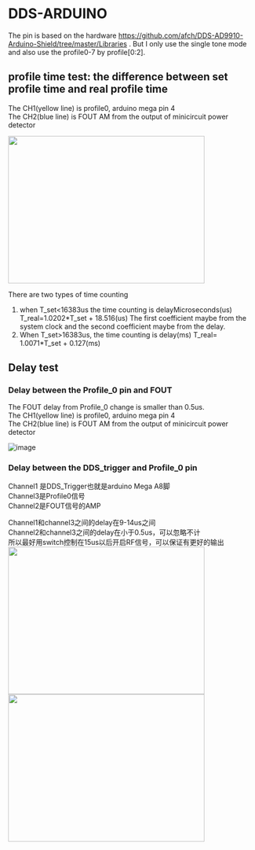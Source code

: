 # DDS-ARDUINO
The pin is based on the hardware https://github.com/afch/DDS-AD9910-Arduino-Shield/tree/master/Libraries .
But I only use the single tone mode and also use the profile0-7 by profile[0:2].

## profile time test: the difference between set profile time and real profile time

The CH1(yellow line) is profile0, arduino mega pin 4  
The CH2(blue line) is FOUT AM from the output of minicircuit power detector  

<img width="400" height="300" src="https://user-images.githubusercontent.com/39110126/134914087-31b6bee1-1f9e-481c-8c7d-2ab932efcbe8.png">

There are two types of time counting
1. when T_set<16383us the time counting is delayMicroseconds(us)
T_real=1.0202*T_set + 18.516(us)
The first coefficient maybe from the system clock and the second coefficient maybe from the delay.
2. When T_set>16383us, the time counting is delay(ms)
T_real= 1.0071*T_set + 0.127(ms)

## Delay test

### Delay between the Profile_0 pin and FOUT
The FOUT delay from Profile_0 change is smaller than 0.5us.  
The CH1(yellow line) is profile0, arduino mega pin 4  
The CH2(blue line) is FOUT AM from the output of minicircuit power detector 

![image](https://user-images.githubusercontent.com/39110126/134915241-a7110b08-5d69-41ec-b0a8-64f3f2b3328a.png)

### Delay between the DDS_trigger and Profile_0 pin
Channel1 是DDS_Trigger也就是arduino Mega A8脚  
Channel3是Profile0信号  
Channel2是FOUT信号的AMP  

Channel1和channel3之间的delay在9-14us之间  
Channel2和channel3之间的delay在小于0.5us，可以忽略不计  
所以最好用switch控制在15us以后开启RF信号，可以保证有更好的输出  
<img width="400" height="300" src="https://user-images.githubusercontent.com/39110126/134915860-c5fd5ed2-28d2-4823-9057-b69b65fdd74a.png">
<img width="400" height="300" src="https://user-images.githubusercontent.com/39110126/134915728-1bdd1d55-d368-44e1-adc8-843bd06bfaaf.png">
